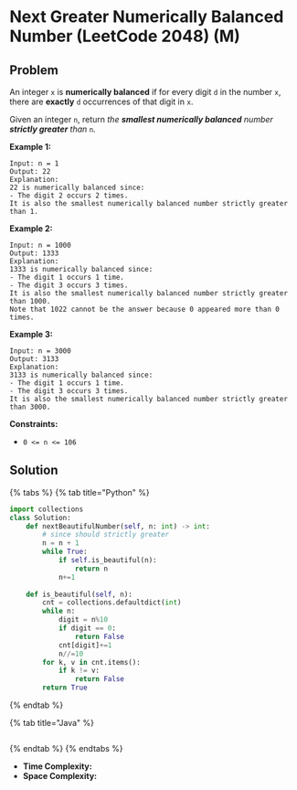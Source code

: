 # Next Greater Numerically Balanced Number (LeetCode 2048) (M)



## Problem



An integer `x` is **numerically balanced** if for every digit `d` in the number `x`, there are **exactly** `d` occurrences of that digit in `x`.

Given an integer `n`, return _the **smallest numerically balanced** number **strictly greater** than_ `n`_._

&#x20;

**Example 1:**

```
Input: n = 1
Output: 22
Explanation: 
22 is numerically balanced since:
- The digit 2 occurs 2 times. 
It is also the smallest numerically balanced number strictly greater than 1.
```

**Example 2:**

```
Input: n = 1000
Output: 1333
Explanation: 
1333 is numerically balanced since:
- The digit 1 occurs 1 time.
- The digit 3 occurs 3 times. 
It is also the smallest numerically balanced number strictly greater than 1000.
Note that 1022 cannot be the answer because 0 appeared more than 0 times.
```

**Example 3:**

```
Input: n = 3000
Output: 3133
Explanation: 
3133 is numerically balanced since:
- The digit 1 occurs 1 time.
- The digit 3 occurs 3 times.
It is also the smallest numerically balanced number strictly greater than 3000.
```

&#x20;

**Constraints:**

* `0 <= n <= 106`

&#x20;

## Solution

{% tabs %}
{% tab title="Python" %}
```python
import collections
class Solution:
    def nextBeautifulNumber(self, n: int) -> int:
        # since should strictly greater
        n = n + 1
        while True:
            if self.is_beautiful(n):
                return n
            n+=1
    
    def is_beautiful(self, n):
        cnt = collections.defaultdict(int)
        while n:
            digit = n%10
            if digit == 0:
                return False
            cnt[digit]+=1
            n//=10
        for k, v in cnt.items():
            if k != v:
                return False
        return True
```
{% endtab %}

{% tab title="Java" %}
```java
```
{% endtab %}
{% endtabs %}

* **Time Complexity:**&#x20;
* **Space Complexity:**
